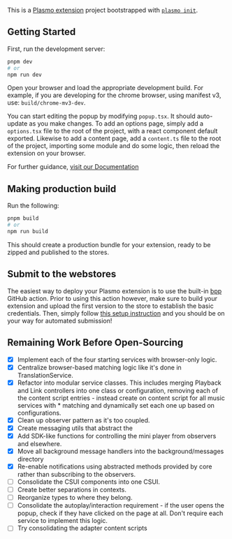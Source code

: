 This is a [Plasmo extension](https://docs.plasmo.com/) project bootstrapped with [`plasmo init`](https://www.npmjs.com/package/plasmo).

## Getting Started

First, run the development server:

```bash
pnpm dev
# or
npm run dev
```

Open your browser and load the appropriate development build. For example, if you are developing for the chrome browser, using manifest v3, use: `build/chrome-mv3-dev`.

You can start editing the popup by modifying `popup.tsx`. It should auto-update as you make changes. To add an options page, simply add a `options.tsx` file to the root of the project, with a react component default exported. Likewise to add a content page, add a `content.ts` file to the root of the project, importing some module and do some logic, then reload the extension on your browser.

For further guidance, [visit our Documentation](https://docs.plasmo.com/)

## Making production build

Run the following:

```bash
pnpm build
# or
npm run build
```

This should create a production bundle for your extension, ready to be zipped and published to the stores.

## Submit to the webstores

The easiest way to deploy your Plasmo extension is to use the built-in [bpp](https://bpp.browser.market) GitHub action. Prior to using this action however, make sure to build your extension and upload the first version to the store to establish the basic credentials. Then, simply follow [this setup instruction](https://docs.plasmo.com/framework/workflows/submit) and you should be on your way for automated submission!

## Remaining Work Before Open-Sourcing

- [x] Implement each of the four starting services with browser-only logic.
- [x] Centralize browser-based matching logic like it's done in TranslationService.
- [x] Refactor into modular service classes. This includes merging Playback and Link controllers into one class or configuration, removing each of the content script entries - instead create on content script for all music services with \* matching and dynamically set each one up based on configurations.
- [x] Clean up observer pattern as it's too coupled.
- [x] Create messaging utils that abstract the
- [x] Add SDK-like functions for controlling the mini player from observers and elsewhere.
- [x] Move all background message handlers into the background/messages directory
- [x] Re-enable notifications using abstracted methods provided by core rather than subscribing to the observers.
- [ ] Consolidate the CSUI components into one CSUI.
- [ ] Create better separations in contexts.
- [ ] Reorganize types to where they belong.
- [ ] Consolidate the autoplay/interaction requirement - if the user opens the popup, check if they have clicked on the page at all. Don't require each service to implement this logic.
- [ ] Try consolidating the adapter content scripts
